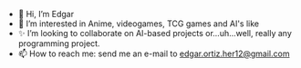 - 👋 Hi, I’m Edgar
- 👀 I’m interested in Anime, videogames, TCG games and AI's like 
- ✨ I’m looking to collaborate on AI-based projects or...uh...well, really any programming project.
- 📫 How to reach me: send me an e-mail to edgar.ortiz.her12@gmail.com

<!---
Ragde1207/Ragde1207 is a ✨ special ✨ repository because its `README.md` (this file) appears on your GitHub profile.
You can click the Preview link to take a look at your changes.
--->
